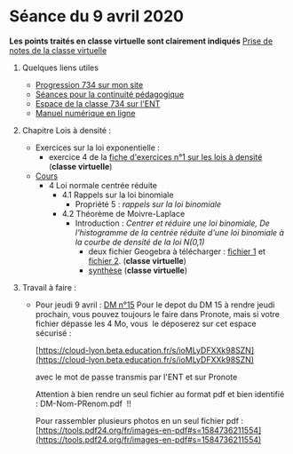 # Séance du 9 avril 2020

__Les points traités en classe virtuelle sont clairement indiqués__
[Prise de notes de la classe virtuelle](notes/2020-04-08-Note-10-21.pdf)

1. Quelques liens utiles 
   * [Progression 734 sur mon site](http://www.frederic-junier.org/TS2020/Progression/TS_2020.html)
   * [Séances pour la continuité pédagogique](https://frederic-junier.github.io/TS-2019-2020/)
   * [Espace de la classe 734 sur l'ENT](https://le-parc.ent.auvergnerhonealpes.fr/classes/classe-734/mathematiques/)
   * [Manuel numérique en ligne](https://mep-outils.sesamath.net/manuel_numerique/index.php?ouvrage=mstsobl_2016&page_gauche=371)

2. Chapitre Lois à densité :
   * Exercices sur la loi exponentielle :
     * exercice 4  de la  [fiche d'exercices n°1 sur les lois à densité](https://frederic-junier.org/TS2020/Cours/TS-ExosLoisDensite2019-V1-Web.pdf)  (__classe virtuelle__)
   * [Cours](http://frederic-junier.org/TS2020/Cours/TSCoursLoiDensite2019V1-prof-Web.pdf)
     * 4 Loi normale centrée réduite
       * 4.1 Rappels sur la loi binomiale
         * Propriété 5 : _rappels sur la loi binomiale_
       * 4.2 Théorème de Moivre-Laplace
         * Introduction : _Centrer et réduire une loi binomiale,     De l'histogramme de la centrée réduite d'une loi binomiale à la courbe de densité de la loi N(0,1)_
           * deux fichier Geogebra à télécharger  : [fichier 1](http://frederic-junier.org/TS2017/Cours/centrer_reduire_binomiale_Junier.ggb)   et [fichier 2](http://frederic-junier.org/TS2017/Cours/binomiale_%20normalebis.ggb).   (__classe virtuelle__)
           * [synthèse](http://frederic-junier.org/TS2017/Cours/MoivreLaplace.pdf)   (__classe virtuelle__)
     
       
3. Travail à faire :
   * Pour jeudi 9 avril :  [DM n°15](http://frederic-junier.org/TS2020/Cours/TS-DM15-2020-Web.pdf)
    Pour le depot du DM 15 à rendre jeudi prochain, vous pouvez toujours le faire dans Pronote, mais si votre fichier dépasse les 4 Mo, vous  le déposerez sur cet espace sécurisé :

        [https://cloud-lyon.beta.education.fr/s/ioMLyDFXXk98SZN](https://cloud-lyon.beta.education.fr/s/ioMLyDFXXk98SZN)


        avec le mot de passe transmis par l'ENT et sur Pronote


        Attention à bien rendre un seul fichier au format pdf et bien identifié  : DM-Nom-PRenom.pdf  !!

        Pour rassembler plusieurs photos en un seul fichier pdf :   [https://tools.pdf24.org/fr/images-en-pdf#s=1584736211554](https://tools.pdf24.org/fr/images-en-pdf#s=1584736211554)